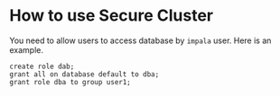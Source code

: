 # How to use Secure Cluster

You need to allow users to access database by `impala` user. Here is an example.
```
create role dab;
grant all on database default to dba;
grant role dba to group user1;
```
